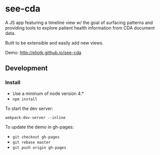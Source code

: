 # see-cda

A JS app featuring a timeline view w/ the goal of surfacing patterns and providing tools to explore patient health information from CDA document data.

Built to be extensible and easily add new views.

Demo: http://eliotk.github.io/see-cda

## Development

### Install

* Use a mininum of node version 4.*
* `npm install`

To start the dev server:

`webpack-dev-server --inline`

To update the demo in gh-pages:

* `git checkout gh-pages`
* `git rebase master`
* `git push origin gh-pages`
